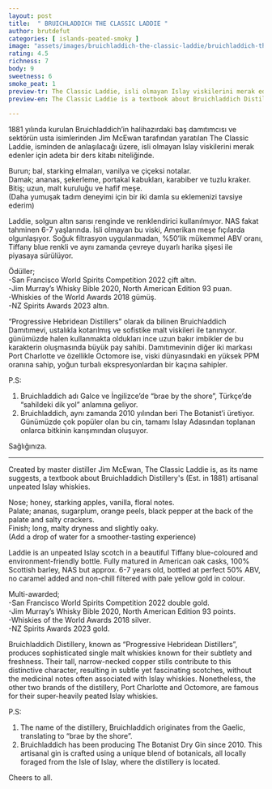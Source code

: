 ```yaml
---
layout: post
title:  " BRUICHLADDICH THE CLASSIC LADDIE "
author: brutdefut
categories: [ islands-peated-smoky ]
image: "assets/images/bruichladdich-the-classic-laddie/bruichladdich-the-classic-laddie.JPG"
rating: 4.5
richness: 7
body: 9
sweetness: 6
smoke_peat: 1
preview-tr: The Classic Laddie, isli olmayan Islay viskilerini merak edenler için adeta bir ders kitabı niteliğinde.                     
preview-en: The Classic Laddie is a textbook about Bruichladdich Distillery's artisanal unpeated Islay whiskies.                
     
---
```


1881 yılında kurulan Bruichladdich’in halihazırdaki baş damıtımcısı ve sektörün usta isimlerinden Jim McEwan tarafından yaratılan The Classic Laddie, isminden de anlaşılacağı üzere, isli olmayan Islay viskilerini merak edenler için adeta bir ders kitabı niteliğinde.  

Burun; bal, starking elmaları, vanilya ve çiçeksi notalar.   
Damak; ananas, şekerleme, portakal kabukları, karabiber ve tuzlu kraker.  
Bitiş; uzun, malt kuruluğu ve hafif meşe.    
(Daha yumuşak tadım deneyimi için bir iki damla su eklemenizi tavsiye ederim)

Laddie, solgun altın sarısı renginde ve renklendirici kullanılmıyor. NAS fakat tahminen 6-7 yaşlarında. İsli olmayan bu viski, Amerikan meşe fıçılarda olgunlaşıyor. Soğuk filtrasyon uygulanmadan, %50’lik mükemmel ABV oranı, Tiffany blue renkli ve aynı zamanda çevreye duyarlı harika şişesi ile piyasaya sürülüyor.  

Ödüller;  
-San Francisco World Spirits Competition 2022 çift altın.   
-Jim Murray’s Whisky Bible 2020, North American Edition 93 puan.  
-Whiskies of the World Awards 2018 gümüş.   
-NZ Spirits Awards 2023 altın.  

“Progressive Hebridean Distillers” olarak da bilinen Bruichladdich Damıtımevi, ustalıkla kotarılmış ve sofistike malt viskileri ile tanınıyor. günümüzde halen kullanmakta oldukları ince uzun bakır imbikler de bu karakterin oluşmasında büyük pay sahibi. Damıtımevinin diğer iki markası Port Charlotte ve özellikle Octomore ise, viski dünyasındaki en yüksek PPM oranına sahip, yoğun turbalı ekspresyonlardan bir kaçına sahipler.   

P.S:   
1. Bruichladdich adı Galce ve İngilizce’de “brae by the shore”, Türkçe’de “sahildeki dik yol” anlamına geliyor.  
2. Bruichladdich, aynı zamanda 2010 yılından beri The Botanist’i üretiyor. Günümüzde çok popüler olan bu cin, tamamı Islay Adasından toplanan onlarca bitkinin karışımından oluşuyor.   

Sağlığınıza.

-----------------------------------------------

<p id="english"></p>

Created by master distiller Jim McEwan, The Classic Laddie is, as its name suggests, a textbook about Bruichladdich Distillery's (Est. in 1881) artisanal unpeated Islay whiskies.   

Nose; honey, starking apples, vanilla, floral notes.  
Palate; ananas, sugarplum, orange peels, black pepper at the back of the palate and salty crackers.   
Finish; long, malty dryness and slightly oaky.     
(Add a drop of water for a smoother-tasting experience)   

Laddie is an unpeated Islay scotch in a beautiful Tiffany blue-coloured and environment-friendly bottle. Fully matured in American oak casks, 100% Scottish barley, NAS but approx. 6-7 years old, bottled at perfect 50% ABV, no caramel added and non-chill filtered with pale yellow gold in colour.   

Multi-awarded;  
-San Francisco World Spirits Competition 2022 double gold.   
-Jim Murray’s Whisky Bible 2020, North American Edition 93 points.  
-Whiskies of the World Awards 2018 silver.   
-NZ Spirits Awards 2023 gold.  

Bruichladdich Distillery, known as “Progressive Hebridean Distillers”, produces sophisticated single malt whiskies known for their subtlety and freshness. Their tall, narrow-necked copper stills contribute to this distinctive character, resulting in subtle yet fascinating scotches, without the medicinal notes often associated with Islay whiskies. Nonetheless, the other two brands of the distillery, Port Charlotte and Octomore, are famous for their super-heavily peated Islay whiskies.   

P.S:  
1. The name of the distillery, Bruichladdich originates from the Gaelic, translating to “brae by the shore”.  
2. Bruichladdich has been producing The Botanist Dry Gin since 2010. This artisanal gin is crafted using a unique blend of botanicals, all locally foraged from the Isle of Islay, where the distillery is located.   

Cheers to all.  


  
